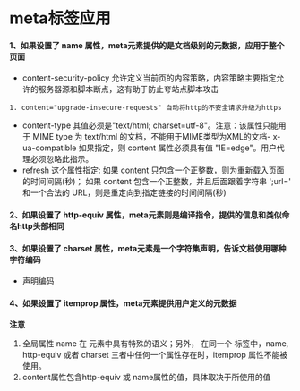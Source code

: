 # meta标签应用

#### 1、如果设置了 name 属性，meta元素提供的是文档级别的元数据，应用于整个页面
- content-security-policy 允许定义当前页的内容策略，内容策略主要指定允许的服务器源和脚本断点，这有助于防止夸站点脚本攻击
```
1. content="upgrade-insecure-requests" 自动将http的不安全请求升级为https 
```

- content-type 其值必须是"text/html; charset=utf-8"。注意：该属性只能用于 MIME type 为 text/html 的文档，不能用于MIME类型为XML的文档- x-ua-compatible
如果指定，则 content 属性必须具有值 "IE=edge"。用户代理必须忽略此指示。
- refresh
这个属性指定:
如果 content 只包含一个正整数，则为重新载入页面的时间间隔(秒)；
如果 content 包含一个正整数，并且后面跟着字符串 ';url=' 和一个合法的 URL，则是重定向到指定链接的时间间隔(秒)


#### 2、如果设置了 http-equiv 属性，meta元素则是编译指令，提供的信息和类似命名http头部相同
#### 3、如果设置了 charset 属性，meta元素是一个字符集声明，告诉文档使用哪种字符编码
- <meta charset="UTF-8"> 声明编码
#### 4、如果设置了 itemprop 属性，meta元素提供用户定义的元数据


**注意**
1. 全局属性 name 在 <meta> 元素中具有特殊的语义；另外， 在同一个 <meta> 标签中，name, http-equiv 或者 charset 三者中任何一个属性存在时，itemprop 属性不能被使用。
2. content属性包含http-equiv 或 name属性的值，具体取决于所使用的值
